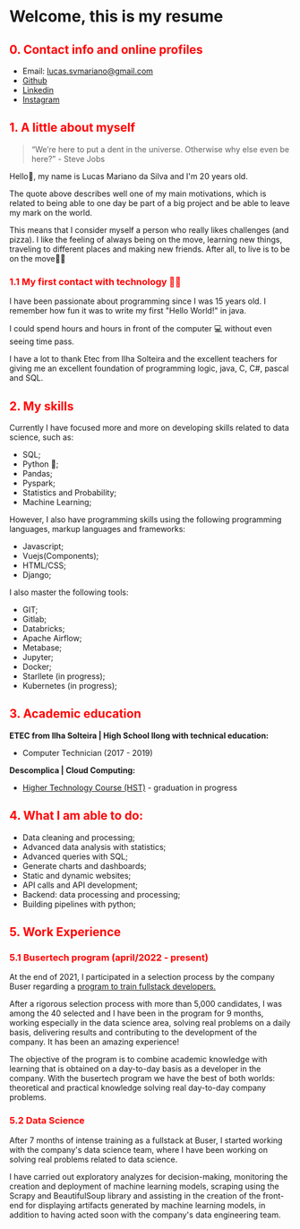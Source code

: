 # <span><strong> Welcome, this is my resume </strong></span>

## <span style="color:red"> 0. Contact info and online profiles </span>

- Email: lucas.svmariano@gmail.com
- [Github](https://github.com/lukemariano)
- [Linkedin](https://www.linkedin.com/in/lucas-mariano-da-silva-luke/)
- [Instagram](https://www.instagram.com/iamlukas_silva/)

## <span style="color:red"> 1. A little about myself </span>

> “We’re here to put a dent in the universe. Otherwise why else even be here?” - Steve Jobs

Hello👋, my name is Lucas Mariano da Silva and I'm 20 years old.

The quote above describes well one of my main motivations, which is related to being able to one day be part of a big project and be able to leave my mark on the world.

This means that I consider myself a person who really likes challenges (and pizza). I like the feeling of always being on the move, learning new things, traveling to different places and making new friends. After all, to live is to be on the move🧗🏽

### <span style="color:red"> 1.1 My first contact with technology 👨‍💻 </span>

I have been passionate about programming since I was 15 years old. I remember how fun it was to write my first "Hello World!" in java.

I could spend hours and hours in front of the computer 💻 without even seeing time pass.

I have a lot to thank Etec from Ilha Solteira and the excellent teachers for giving me an excellent foundation of programming logic, java, C, C#, pascal and SQL.

## <span style="color:red"> 2. My skills </span>

Currently I have focused more and more on developing skills related to data science, such as:

- SQL;
- Python 🐍;
- Pandas;
- Pyspark;
- Statistics and Probability;
- Machine Learning;

However, I also have programming skills using the following programming languages, markup languages ​​and frameworks:

- Javascript;
- Vuejs(Components);
- HTML/CSS;
- Django;

I also master the following tools:

- GIT;
- Gitlab;
- Databricks;
- Apache Airflow;
- Metabase;
- Jupyter;
- Docker;
- Starllete (in progress);
- Kubernetes (in progress);

## <span style="color:red"> 3. Academic education </span>

<strong> ETEC from Ilha Solteira | High School llong with technical education:</strong>

- Computer Technician (2017 - 2019)

<strong> Descomplica | Cloud Computing: </strong>

- [Higher Technology Course (HST)](https://descomplica.com.br/faculdade/tecnologia/computacao-em-nuvem/) - graduation in progress

## <span style="color:red"> 4. What I am able to do: </span>

- Data cleaning and processing;
- Advanced data analysis with statistics;
- Advanced queries with SQL;
- Generate charts and dashboards;
- Static and dynamic websites;
- API calls and API development;
- Backend: data processing and processing;
- Building pipelines with python;

## <span style="color:red"> 5. Work Experience </span>

### <span style="color:red"> 5.1 Busertech program (april/2022 - present) </span>

At the end of 2021, I participated in a selection process by the company Buser regarding a [program to train fullstack developers.](https://blog.buser.com.br/novidades/buser-lanca-programa-capacitacao-profissionais-tecnologia/)

After a rigorous selection process with more than 5,000 candidates, I was among the 40 selected and I have been in the program for 9 months, working especially in the data science area, solving real problems on a daily basis, delivering results and contributing to the development of the company. It has been an amazing experience!

The objective of the program is to combine academic knowledge with learning that is obtained on a day-to-day basis as a developer in the company. With the busertech program we have the best of both worlds: theoretical and practical knowledge solving real day-to-day company problems.

### <span style="color:red"> 5.2 Data Science </span>

After 7 months of intense training as a fullstack at Buser, I started working with the company's data science team, where I have been working on solving real problems related to data science.

I have carried out exploratory analyzes for decision-making, monitoring the creation and deployment of machine learning models, scraping using the Scrapy and BeautifulSoup library and assisting in the creation of the front-end for displaying artifacts generated by machine learning models, in addition to having acted soon with the company's data engineering team.
